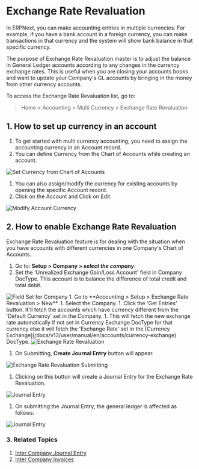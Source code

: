<!-- add-breadcrumbs -->
# Exchange Rate Revaluation

In ERPNext, you can make accounting entries in multiple currencies. For example, if you have a bank account in a foreign currency, you can make transactions in that currency and the system will show bank balance in that specific currency.

The purpose of Exchange Rate Revaluation master is to adjust the balance in General Ledger accounts according to any changes in the currency exchange rates. This is useful when you are closing your accounts books and want to update your Company's GL accounts by bringing in the money from other currency accounts.

To access the Exchange Rate Revaluation list, go to:
> Home > Accounting > Multi Currency > Exchange Rate Revaluation

## 1. How to set up currency in an account

1. To get started with multi currency accounting, you need to assign the accounting currency in an Account record.
1. You can define Currency from the Chart of Accounts while creating an account.

 <img class="screenshot" alt="Set Currency from Chart of Accounts" src="{{docs_base_url}}/assets/img/accounts/multi-currency/chart-of-accounts.png">

1. You can also assign/modify the currency for existing accounts by opening the specific Account record.
1. Click on the Account and Click on Edit.

 <img class="screenshot" alt="Modify Account Currency"  src="{{docs_base_url}}/assets/img/accounts/multi-currency/account-set-currency.png">

## 2. How to enable Exchange Rate Revaluation

Exchange Rate Revaluation feature is for dealing with the situation when you have accounts with different currencies in one Company's Chart of Accounts.

1. Go to: **Setup > Company > *select the company***.
1. Set the 'Unrealized Exchange Gain/Loss Account' field in Company DocType. This account is to balance the difference of total credit and total debit.
 <img class="screenshot" alt="Field Set for Company"   src="{{docs_base_url}}/assets/img/accounts/field_set_company.png">
1. Go to **Accounting > Setup > Exchange Rate Revaluation > New**.
1. Select the Company.
1. Click the 'Get Entries' button. It'll fetch the accounts which have currency different from the 'Default Currency' set in the Company.
1. This will fetch the new exchange rate automatically if not set in Currency Exchange DocType for that currency else it will fetch the 'Exchange Rate' set in the [Currency Exchange](/docs/v13/user/manual/en/accounts/currency-exchange) DocType.
 <img class="screenshot" alt="Exchange Rate Revaluation"   src="{{docs_base_url}}/assets/img/accounts/exchange-rate-revaluation.png">

1. On Submitting, **Create Journal Entry** button will appear.
<img class="screenshot" alt="Exchange Rate Revaluation Submitting"    src="{{docs_base_url}}/assets/img/accounts/exchange-rate-revaluation-submit.png">

1. Clicking on this button will create a Journal Entry for the Exchange Rate Revaluation.
<img class="screenshot" alt="Journal Entry"   src="{{docs_base_url}}/assets/img/accounts/journal-entry-exchange.png">

1. On submitting the Journal Entry, the general ledger is affected as follows:
<img class="screenshot" alt="Journal Entry"   src="{{docs_base_url}}/assets/img/accounts/journal-entry-exchange-submit.png">

### 3. Related Topics
1. [Inter Company Journal Entry](/docs/v13/user/manual/en/accounts/inter-company-journal-entry)
1. [Inter Company Invoices](/docs/v13/user/manual/en/accounts/inter-company-invoices)
